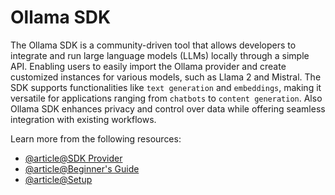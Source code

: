 # Ollama SDK

The Ollama SDK is a community-driven tool that allows developers to integrate and run large language models (LLMs) locally through a simple API. Enabling users to easily import the Ollama provider and create customized instances for various models, such as Llama 2 and Mistral. The SDK supports functionalities like `text generation` and `embeddings`, making it versatile for applications ranging from `chatbots` to `content generation`. Also Ollama SDK enhances privacy and control over data while offering seamless integration with existing workflows.

Learn more from the following resources:

- [@article@SDK Provider](https://sdk.vercel.ai/providers/community-providers/ollama)
- [@article@Beginner's Guide](https://dev.to/jayantaadhikary/using-the-ollama-api-to-run-llms-and-generate-responses-locally-18b7)
- [@article@Setup](https://klu.ai/glossary/ollama)
